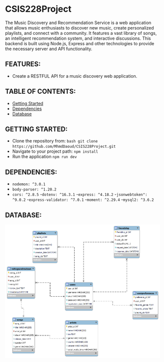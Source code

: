 # CSIS228Project

The Music Discovery and Recommendation Service is a web application that allows music enthusiasts to discover new music, create personalized playlists, and connect with a community. It features a vast library of songs, an intelligent recommendation system, and interactive discussions. This backend is built using Node.js, Express and other technologies to provide the necessary server and API functionality.

## FEATURES:

-   Create a RESTFUL API for a music discovery web application.

## TABLE OF CONTENTS:

-   [Getting Started](#getting-started)
-   [Dependencies](#dependencies)
-   [Database](#database)

## GETTING STARTED:

-   Clone the repository from:
    ```bash git clone https://github.com/MhmdDaoud/CSIS228Project.git```
-   Navigate to your project path:
    `npm install`
-   Run the application
    `npm run dev`

## DEPENDENCIES:

-   `nodemon: ^3.0.1`
-   `body-parser: ^1.20.2`
-   `cors: ^2.8.5` -`dotenv: ^16.3.1` -`express: ^4.18.2` -`jsonwebtoken": ^9.0.2` -`express-validator: ^7.0.1` -`moment: ^2.29.4` -`mysql2: ^3.6.2`

## DATABASE:

![Alt text](erd.png)